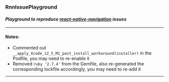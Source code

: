 ### RnnIssuePlayground

#### *Playground to reproduce [react-native-navigation](https://github.com/wix/react-native-navigation/) issues*

---

#### Notes:

- Commented out `__apply_Xcode_12_5_M1_post_install_workaround(installer)` in the Podfile, you may need to re-enable it
- Removed `ruby '2.7.4'` from the Gemfile, also re-generated the corresponding lockfile accordingly, you may need to re-add it

---
